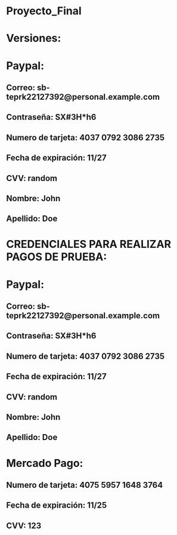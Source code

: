 # Proyecto_Final

# Versiones:

<h1> Paypal: </h1> 
<h2> Correo: sb-teprk22127392@personal.example.com </h2>
<h2> Contraseña: SX#3H*h6 </h2>
<h2> Numero de tarjeta: 4037 0792 3086 2735 </h2>
<h2> Fecha de expiración: 11/27 </h2>
<h2> CVV: random </h2>
<h2> Nombre: John </h2>
<h2> Apellido: Doe </h2>
     





# CREDENCIALES PARA REALIZAR PAGOS DE PRUEBA: 
  
<h1> Paypal: </h1>
  
<h2> Correo: sb-teprk22127392@personal.example.com </h2>
<h2> Contraseña: SX#3H*h6 </h2>
<h2> Numero de tarjeta: 4037 0792 3086 2735 </h2>
<h2> Fecha de expiración: 11/27 </h2>
<h2> CVV: random </h2>
<h2> Nombre: John </h2>
<h2> Apellido: Doe </h2>
     
<h1> Mercado Pago: </h1>

<h2> Numero de tarjeta: 4075 5957 1648 3764 </h2>
<h2> Fecha de expiración: 11/25 </h2>
<h2> CVV: 123 </h2>
